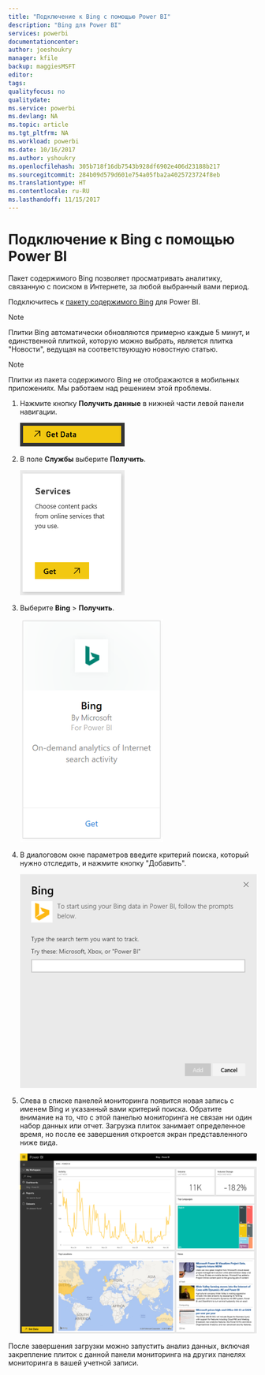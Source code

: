 ```yaml
---
title: "Подключение к Bing с помощью Power BI"
description: "Bing для Power BI"
services: powerbi
documentationcenter: 
author: joeshoukry
manager: kfile
backup: maggiesMSFT
editor: 
tags: 
qualityfocus: no
qualitydate: 
ms.service: powerbi
ms.devlang: NA
ms.topic: article
ms.tgt_pltfrm: NA
ms.workload: powerbi
ms.date: 10/16/2017
ms.author: yshoukry
ms.openlocfilehash: 305b718f16db7543b928df6902e406d23188b217
ms.sourcegitcommit: 284b09d579d601e754a05fba2a4025723724f8eb
ms.translationtype: HT
ms.contentlocale: ru-RU
ms.lasthandoff: 11/15/2017
---
```

# <a name="connect-to-bing-with-power-bi"></a>Подключение к Bing с помощью Power BI
Пакет содержимого Bing позволяет просматривать аналитику, связанную с поиском в Интернете, за любой выбранный вами период.

Подключитесь к [пакету содержимого Bing](https://app.powerbi.com/groups/me/getdata/services/bing) для Power BI.

>[!NOTE]
>Плитки Bing автоматически обновляются примерно каждые 5 минут, и единственной плиткой, которую можно выбрать, является плитка "Новости", ведущая на соответствующую новостную статью. 

>[!NOTE]
>Плитки из пакета содержимого Bing не отображаются в мобильных приложениях. Мы работаем над решением этой проблемы.

1. Нажмите кнопку **Получить данные** в нижней части левой панели навигации.
   
    ![](media/service-connect-to-bing/getdata.png)
2. В поле **Службы** выберите **Получить**.
   
    ![](media/service-connect-to-bing/services.png)
3. Выберите **Bing** > **Получить**.
   
    ![](media/service-connect-to-bing/bing.png)
4. В диалоговом окне параметров введите критерий поиска, который нужно отследить, и нажмите кнопку "Добавить".
   
    ![](media/service-connect-to-bing/params.png)    
5. Слева в списке панелей мониторинга появится новая запись с именем Bing и указанный вами критерий поиска. Обратите внимание на то, что с этой панелью мониторинга не связан ни один набор данных или отчет. Загрузка плиток занимает определенное время, но после ее завершения откроется экран представленного ниже вида.
   
    ![](media/service-connect-to-bing/dashboard.png)

После завершения загрузки можно запустить анализ данных, включая закрепление плиток с данной панели мониторинга на других панелях мониторинга в вашей учетной записи.

